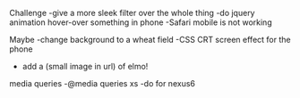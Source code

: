 
Challenge 
-give a more sleek filter over the whole thing
-do jquery animation hover-over something in phone
-Safari mobile is not working

Maybe
-change background to a wheat field
-CSS CRT screen effect for the phone
- add a (small image in url) of elmo!


media queries
-@media queries xs
-do for nexus6 


